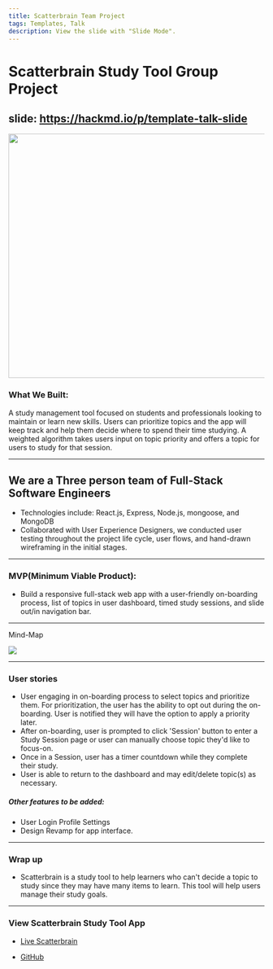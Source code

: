 ```yaml
---
title: Scatterbrain Team Project
tags: Templates, Talk
description: View the slide with "Slide Mode".
---
```


# Scatterbrain Study Tool Group Project

<!-- Put the link to this slide here so people can follow -->
slide: https://hackmd.io/p/template-talk-slide
---
<img src="https://i.imgur.com/SLRN0hC.png" width="542" height="480"/>


### What We Built:
A study management tool focused on students and professionals looking to maintain or learn new skills.
Users can prioritize topics and the app will keep track and help them decide where to spend their time studying. A weighted algorithm takes users input on topic priority and offers a topic for users to study for that session.

---

## We are a Three person team of Full-Stack Software Engineers

- Technologies include: React.js, Express, Node.js, mongoose, and MongoDB
- Collaborated with User Experience Designers, we conducted user testing throughout the project life cycle, user flows, and hand-drawn wireframing in the initial stages.

---

### MVP(Minimum Viable Product):
- Build a responsive full-stack web app with a user-friendly on-boarding process, list of topics in user dashboard, timed study sessions, and slide out/in navigation bar.

---

Mind-Map

![](https://i.imgur.com/RG1rIaO.jpg)

---

### User stories
- User engaging in on-boarding process to select topics and prioritize them. For prioritization, the user has the ability to opt out during the on-boarding. User is notified they will have the option to apply a priority later.
- After on-boarding, user is prompted to click 'Session' button to enter a Study Session page or user can manually choose topic they'd like to focus-on.
- Once in a Session, user has a timer countdown while they complete their study.
- User is able to return to the dashboard and may edit/delete topic(s) as necessary.



##### Other features to be added:
- User Login Profile Settings
- Design Revamp for app interface.

---
### Wrap up

- Scatterbrain is a study tool to help learners who can't decide a topic to study since they may have many items to learn. This tool will help users manage their study goals.

---

### View Scatterbrain Study Tool App


-  [Live Scatterbrain](https://scatterbrainstudytool.herokuapp.com/)

- [GitHub](https://github.com/bellmarc)

